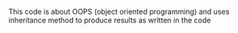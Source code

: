 This code is about OOPS (object oriented programming) and uses inheritance method to produce results as written in the code 
